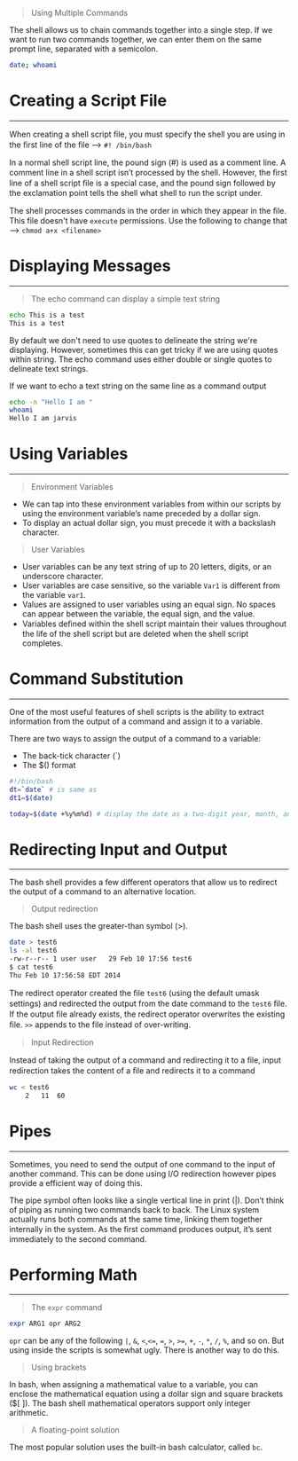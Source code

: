 > Using Multiple Commands

The shell allows us to chain commands together into a single step. If we want to run two commands together, we can enter them on the same prompt line, separated with a semicolon.
```bash
date; whoami
```

# Creating a Script File
---
When creating a shell script ﬁle, you must specify the shell you are using in the ﬁrst line of
the ﬁle --> `#! /bin/bash`

In a normal shell script line, the pound sign (#) is used as a comment line. A comment line
in a shell script isn’t processed by the shell. However, the ﬁrst line of a shell script ﬁle is
a special case, and the pound sign followed by the exclamation point tells the shell what
shell to run the script under.

The shell processes commands in the order in which they appear in the ﬁle. This file doesn't have `execute` permissions. Use the following to change that --> `chmod a+x <filename>`

# Displaying Messages
---
> The echo command can display a simple text string
```bash
echo This is a test
This is a test
```

By default we don't need to use quotes to delineate the string we're displaying. However, sometimes this can get tricky if we are using quotes within string. The echo command uses either double or single quotes to delineate text strings.

If we want to echo a text string on the same line as a command output
```bash
echo -n "Hello I am "
whoami
Hello I am jarvis
```

# Using Variables
---
> Environment Variables

- We can tap into these environment variables from within our scripts by using the environment variable’s name preceded by a dollar sign.
- To display an actual dollar sign, you must precede it with a backslash character.

> User Variables

- User variables can be any text string of up to 20 letters, digits, or an underscore character.
- User variables are case sensitive, so the variable `Var1` is different from the variable `var1`.
- Values are assigned to user variables using an equal sign. No spaces can appear between the variable, the equal sign, and the value.
- Variables deﬁned within the shell script maintain their values throughout the life of the shell script but are deleted when the shell script completes.

# Command Substitution
---
One of the most useful features of shell scripts is the ability to extract information from
the output of a command and assign it to a variable.

There are two ways to assign the output of a command to a variable:
- The back-tick character (\`)
- The $() format
```bash
#!/bin/bash
dt=`date` # is same as
dt1=$(date)
```

```bash
today=$(date +%y%m%d) # display the date as a two-digit year, month, and day
```

# Redirecting Input and Output
---
The bash shell provides a few different operators that allow us to redirect the output of a command to an alternative location.

> Output redirection

The bash shell uses the greater-than symbol (>).
```bash
date > test6
ls -al test6
-rw-r--r-- 1 user user   29 Feb 10 17:56 test6
$ cat test6
Thu Feb 10 17:56:58 EDT 2014
```

The redirect operator created the ﬁle `test6` (using the default umask settings) and redirected the output from the date command to the `test6` ﬁle. If the output ﬁle already
exists, the redirect operator overwrites the existing ﬁle. `>>` appends to the file instead of over-writing.

> Input Redirection

Instead of taking the output of a command and redirecting it to a ﬁle, input redirection takes the content of a ﬁle and redirects it to a command
```bash
wc < test6
	2   11  60
```

# Pipes
---
Sometimes, you need to send the output of one command to the input of another command. This can be done using I/O redirection however pipes provide a efficient way of doing this.

The pipe symbol often looks like a single vertical line in print (|). Don’t think of piping as running two commands back to back. The Linux system actually runs both commands at the same time, linking them together internally in the system. As the ﬁrst command produces output, it’s sent immediately to the second command.


# Performing Math
---
> The `expr` command

```bash
expr ARG1 opr ARG2
```
`opr` can be any of the following `|`, `&`, `<`,`<=`, `=`, `>`, `>=`, `+`, `-`, `*`, `/`, `%`, and so on. But using inside the scripts is somewhat ugly. There is another way to do this.

> Using brackets

In bash, when assigning a mathematical value to a variable, you can enclose the mathematical equation using a dollar sign and square brackets ($[ ]). The bash shell mathematical operators support only integer arithmetic.

> A floating-point solution

The most popular solution uses the built-in bash calculator, called `bc`.
